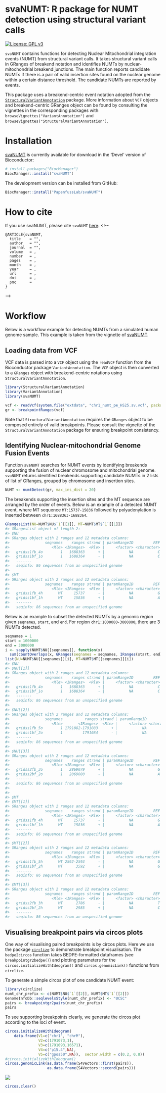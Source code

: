 
<!-- README.md is generated from README.Rmd. Please do not edit this file directly. -->

# svaNUMT: R package for NUMT detection using structural variant calls

<!-- badges: start -->

[![License: GPL
v3](https://img.shields.io/badge/License-GPLv3-blue.svg)](https://www.gnu.org/licenses/gpl-3.0)

<!-- badges: end -->

`svaNUMT` contains functions for detecting Nuclear Mitochondrial integration events (NUMT) from structural
variant calls. It takes structural variant calls in GRanges of breakend
notation and identifies NUMTs by nuclear-mitochondrial breakend
junctions. The main function reports candidate NUMTs if there is a pair
of valid insertion sites found on the nuclear genome within a certain
distance threshold. The candidate NUMTs are reported by events.

This package uses a breakend-centric event notation adopted from the
[`StructuralVariantAnnotation`](https://www.bioconductor.org/packages/release/bioc/html/StructuralVariantAnnotation.html)
package. More information about `VCF` objects and breakend-centric
GRanges object can be found by consulting the vignettes in the
corresponding packages with `browseVignettes("VariantAnnotation")` and
`browseVignettes("StructuralVariantAnnotation")`.

# Installation

[svaNUMT](https://bioconductor.org/packages/svaNUMT) is currently
available for download in the ‘Devel’ version of Bioconductor:

``` r
# install.packages("BiocManager")
BiocManager::install("svaNUMT")
```

The development version can be installed from GitHub:

``` r
BiocManager::install("PapenfussLab/svaNUMT")
```

# How to cite

If you use svaNUMT, please cite `svaNUMT`
[here](https://bioconductor.org/packages/svaNUMT). <!-- 
```
@ARTICLE{svaNUMT,
  title    = "",
  author   = "",
  journal  = "",
  volume   = ,
  number   = ,
  pages    = ,
  month    = ,
  year     = ,
  url      = ,
  doi      = ,
  pmc      = 
}
```
-->

# Workflow

Below is a workflow example for detecting NUMTs from a simulated human
genome sample. This example is taken from the vignette of
[svaNUMT](https://bioconductor.org/packages/svaNUMT).

## Loading data from VCF

VCF data is parsed into a `VCF` object using the `readVCF` function from
the Bioconductor package `VariantAnnotation`. The `VCF` object is then
converted to a `GRanges` object with breakend-centric notations using
`StructuralVariantAnnotation`.

``` r
library(StructuralVariantAnnotation)
library(VariantAnnotation)
library(svaNUMT)

vcf <- readVcf(system.file("extdata", "chr1_numt_pe_HS25.sv.vcf", package = "svaNUMT"))
gr <- breakpointRanges(vcf)
```

Note that `StructuralVariantAnnotation` requires the `GRanges` object to
be composed entirely of valid breakpoints. Please consult the vignette
of the `StructuralVariantAnnotation` package for ensuring breakpoint
consistency.

## Identifying Nuclear-mitochondrial Genome Fusion Events

Function `svaNUMT` searches for NUMT events by identifying breakends
supporting the fusion of nuclear chromosome and mitochondrial genome.
`svaNUMT` returns identified breakends supporting candidate NUMTs in 2
lists of list of GRanges, grouped by chromosome and insertion sites.

``` r
NUMT <- numtDetect(gr, max_ins_dist = 20)
```

The breakends supporting the insertion sites and the MT sequence are
arranged by the order of events. Below is an example of a detected NUMT
event, where MT sequence `MT:15737-15836` followed by polyadenylation is
inserted between `chr1:1688363-1688364`.

``` r
GRangesList(NU=NUMT$NU$`1`[[1]], MT=NUMT$MT$`1`[[1]])
#> GRangesList object of length 2:
#> $NU
#> GRanges object with 2 ranges and 12 metadata columns:
#>                seqnames    ranges strand | paramRangeID         REF                      ALT      QUAL      FILTER     sourceId      partner      svtype     svLen        insSeq    insLen    HOMLEN
#>                   <Rle> <IRanges>  <Rle> |     <factor> <character>              <character> <numeric> <character>  <character>  <character> <character> <numeric>   <character> <integer> <numeric>
#>   gridss1fb_4o        1   1688363      + |           NA           C              C[MT:15737[   3928.49        PASS gridss1fb_4o gridss1fb_4h         BND        NA                       0         0
#>   gridss1bf_1o        1   1688364      - |           NA           C ]MT:15836]AAAAAAAAAAAAAC   3581.13        PASS gridss1bf_1o gridss1bf_1h         BND        NA AAAAAAAAAAAAA        13         0
#>   -------
#>   seqinfo: 86 sequences from an unspecified genome
#> 
#> $MT
#> GRanges object with 2 ranges and 12 metadata columns:
#>                seqnames    ranges strand | paramRangeID         REF                       ALT      QUAL      FILTER     sourceId      partner      svtype     svLen        insSeq    insLen    HOMLEN
#>                   <Rle> <IRanges>  <Rle> |     <factor> <character>               <character> <numeric> <character>  <character>  <character> <character> <numeric>   <character> <integer> <numeric>
#>   gridss1fb_4h       MT     15737      - |           NA           G              ]1:1688363]G   3928.49        PASS gridss1fb_4h gridss1fb_4o         BND        NA                       0         0
#>   gridss1bf_1h       MT     15836      + |           NA           A AAAAAAAAAAAAAA[1:1688364[   3581.13        PASS gridss1bf_1h gridss1bf_1o         BND        NA AAAAAAAAAAAAA        13         0
#>   -------
#>   seqinfo: 86 sequences from an unspecified genome
```

Below is an example to subset the detected NUMTs by a genomic region
given `seqnames`, `start`, and `end`. For region `chr1:1000000-3000000`,
there are 3 NUMTs detected.

``` r
seqnames = 1
start = 1000000
end = 3000000
i <- sapply(NUMT$NU[[seqnames]], function(x) 
  sum(countOverlaps(x, GRanges(seqnames = seqnames, IRanges(start, end))))>0)
list(NU=NUMT$NU[[seqnames]][i], MT=NUMT$MT[[seqnames]][i])
#> $NU
#> $NU[[1]]
#> GRanges object with 2 ranges and 12 metadata columns:
#>                seqnames    ranges strand | paramRangeID         REF                      ALT      QUAL      FILTER     sourceId      partner      svtype     svLen        insSeq    insLen    HOMLEN
#>                   <Rle> <IRanges>  <Rle> |     <factor> <character>              <character> <numeric> <character>  <character>  <character> <character> <numeric>   <character> <integer> <numeric>
#>   gridss1fb_4o        1   1688363      + |           NA           C              C[MT:15737[   3928.49        PASS gridss1fb_4o gridss1fb_4h         BND        NA                       0         0
#>   gridss1bf_1o        1   1688364      - |           NA           C ]MT:15836]AAAAAAAAAAAAAC   3581.13        PASS gridss1bf_1o gridss1bf_1h         BND        NA AAAAAAAAAAAAA        13         0
#>   -------
#>   seqinfo: 86 sequences from an unspecified genome
#> 
#> $NU[[2]]
#> GRanges object with 2 ranges and 12 metadata columns:
#>                seqnames          ranges strand | paramRangeID         REF                   ALT      QUAL      FILTER     sourceId      partner      svtype     svLen      insSeq    insLen    HOMLEN
#>                   <Rle>       <IRanges>  <Rle> |     <factor> <character>           <character> <numeric> <character>  <character>  <character> <character> <numeric> <character> <integer> <numeric>
#>   gridss1fb_5o        1 1791082-1791083      + |           NA           G            G[MT:2592[   1929.85        PASS gridss1fb_5o gridss1fb_5h         BND        NA                     0         1
#>   gridss1bf_2o        1         1791084      - |           NA           A ]MT:3592]AAAAAAAAAAAA   2894.91        PASS gridss1bf_2o gridss1bf_2h         BND        NA AAAAAAAAAAA        11         0
#>   -------
#>   seqinfo: 86 sequences from an unspecified genome
#> 
#> $NU[[3]]
#> GRanges object with 2 ranges and 12 metadata columns:
#>                seqnames    ranges strand | paramRangeID         REF                       ALT      QUAL      FILTER     sourceId      partner      svtype     svLen          insSeq    insLen    HOMLEN
#>                   <Rle> <IRanges>  <Rle> |     <factor> <character>               <character> <numeric> <character>  <character>  <character> <character> <numeric>     <character> <integer> <numeric>
#>   gridss2fb_3o        1   2869079      + |           NA           G                G[MT:2786[   2472.12        PASS gridss2fb_3o gridss2fb_3h         BND        NA                         0         0
#>   gridss2bf_2o        1   2869080      - |           NA           A ]MT:2985]AAAAAAAAAAAAAAAA   2456.81        PASS gridss2bf_2o gridss2bf_2h         BND        NA AAAAAAAAAAAAAAA        15         0
#>   -------
#>   seqinfo: 86 sequences from an unspecified genome
#> 
#> 
#> $MT
#> $MT[[1]]
#> GRanges object with 2 ranges and 12 metadata columns:
#>                seqnames    ranges strand | paramRangeID         REF                       ALT      QUAL      FILTER     sourceId      partner      svtype     svLen        insSeq    insLen    HOMLEN
#>                   <Rle> <IRanges>  <Rle> |     <factor> <character>               <character> <numeric> <character>  <character>  <character> <character> <numeric>   <character> <integer> <numeric>
#>   gridss1fb_4h       MT     15737      - |           NA           G              ]1:1688363]G   3928.49        PASS gridss1fb_4h gridss1fb_4o         BND        NA                       0         0
#>   gridss1bf_1h       MT     15836      + |           NA           A AAAAAAAAAAAAAA[1:1688364[   3581.13        PASS gridss1bf_1h gridss1bf_1o         BND        NA AAAAAAAAAAAAA        13         0
#>   -------
#>   seqinfo: 86 sequences from an unspecified genome
#> 
#> $MT[[2]]
#> GRanges object with 2 ranges and 12 metadata columns:
#>                seqnames    ranges strand | paramRangeID         REF                     ALT      QUAL      FILTER     sourceId      partner      svtype     svLen      insSeq    insLen    HOMLEN
#>                   <Rle> <IRanges>  <Rle> |     <factor> <character>             <character> <numeric> <character>  <character>  <character> <character> <numeric> <character> <integer> <numeric>
#>   gridss1fb_5h       MT 2592-2593      - |           NA           G            ]1:1791082]G   1929.85        PASS gridss1fb_5h gridss1fb_5o         BND        NA                     0         1
#>   gridss1bf_2h       MT      3592      + |           NA           G GAAAAAAAAAAA[1:1791084[   2894.91        PASS gridss1bf_2h gridss1bf_2o         BND        NA AAAAAAAAAAA        11         0
#>   -------
#>   seqinfo: 86 sequences from an unspecified genome
#> 
#> $MT[[3]]
#> GRanges object with 2 ranges and 12 metadata columns:
#>                seqnames    ranges strand | paramRangeID         REF                         ALT      QUAL      FILTER     sourceId      partner      svtype     svLen          insSeq    insLen    HOMLEN
#>                   <Rle> <IRanges>  <Rle> |     <factor> <character>                 <character> <numeric> <character>  <character>  <character> <character> <numeric>     <character> <integer> <numeric>
#>   gridss2fb_3h       MT      2786      - |           NA           T                ]1:2869079]T   2472.12        PASS gridss2fb_3h gridss2fb_3o         BND        NA                         0         0
#>   gridss2bf_2h       MT      2985      + |           NA           C CAAAAAAAAAAAAAAA[1:2869080[   2456.81        PASS gridss2bf_2h gridss2bf_2o         BND        NA AAAAAAAAAAAAAAA        15         0
#>   -------
#>   seqinfo: 86 sequences from an unspecified genome
```

## Visualising breakpoint pairs via circos plots

One way of visualising paired breakpoints is by circos plots. Here we
use the package
[`circlize`](https://doi.org/10.1093/bioinformatics/btu393) to
demonstrate breakpoint visualisation. The `bedpe2circos` function takes
BEDPE-formatted dataframes (see `breakpointgr2bedpe()`) and plotting
parameters for the `circos.initializeWithIdeogram()` and
`circos.genomicLink()` functions from `circlize`.

To generate a simple circos plot of one candidate NUMT event:

``` r
library(circlize)
numt_chr_prefix <- c(NUMT$NU$`1`[[2]], NUMT$MT$`1`[[2]])
GenomeInfoDb::seqlevelsStyle(numt_chr_prefix) <- "UCSC"
pairs <- breakpointgr2pairs(numt_chr_prefix)
pairs
```

To see supporting breakpoints clearly, we generate the circos plot
according to the loci of event.

``` r
circos.initializeWithIdeogram(
    data.frame(V1=c("chr1", "chrM"),
               V2=c(1791073,1),
               V3=c(1791093,16571),
               V4=c("p15.4",NA),
               V5=c("gpos50",NA)),  sector.width = c(0.2, 0.8))
#circos.initializeWithIdeogram()
circos.genomicLink(as.data.frame(S4Vectors::first(pairs)), 
                   as.data.frame(S4Vectors::second(pairs)))
```

![](README-unnamed-chunk-8-1.png)<!-- -->

``` r
circos.clear()
```

